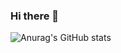 ### Hi there 👋

![Anurag's GitHub stats](https://github-readme-stats.vercel.app/api?username=chrisais9&show_icons=true&theme=radical)
